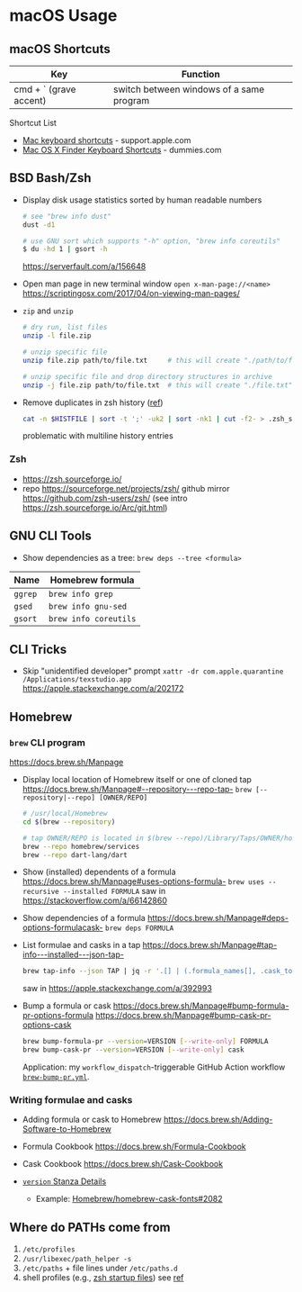# macOS Usage

## macOS Shortcuts

| Key                    | Function                                   |
| ---------------------- | ------------------------------------------ |
| cmd + ` (grave accent) | switch between windows of a same program   |

Shortcut List
 * [Mac keyboard shortcuts](https://support.apple.com/en-us/HT201236) - support.apple.com
 * [Mac OS X Finder Keyboard Shortcuts](https://www.dummies.com/computers/macs/macbook/mac-os-x-finder-keyboard-shortcuts/) - dummies.com

<!-- # bash -->
<!-- # zsh -->
## BSD Bash/Zsh

- Display disk usage statistics sorted by human readable numbers
  ```bash
  # see "brew info dust"
  dust -d1

  # use GNU sort which supports "-h" option, "brew info coreutils"
  $ du -hd 1 | gsort -h
  ```
  https://serverfault.com/a/156648

- Open man page in new terminal window
  `open x-man-page://<name>`
  https://scriptingosx.com/2017/04/on-viewing-man-pages/

- `zip` and `unzip`
    ```bash
    # dry run, list files
    unzip -l file.zip

    # unzip specific file
    unzip file.zip path/to/file.txt     # this will create "./path/to/file.txt"

    # unzip specific file and drop directory structures in archive
    unzip -j file.zip path/to/file.txt  # this will create "./file.txt"
    ```

- Remove duplicates in zsh history ([ref](https://qr.ae/pNk9yZ))
  ```bash
  cat -n $HISTFILE | sort -t ';' -uk2 | sort -nk1 | cut -f2- > .zsh_short_history
  ```
  problematic with multiline history entries

### Zsh

- https://zsh.sourceforge.io/
- repo https://sourceforge.net/projects/zsh/
  github mirror https://github.com/zsh-users/zsh/
  (see intro https://zsh.sourceforge.io/Arc/git.html)

## GNU CLI Tools
* Show dependencies as a tree: `brew deps --tree <formula>`

| Name    | Homebrew formula    |
| ------- | ------------------- |
| `ggrep` | `brew info grep`    |
| `gsed`  | `brew info gnu-sed` |
| `gsort` | `brew info coreutils` |


## CLI Tricks

- Skip "unidentified developer" prompt
  `xattr -dr com.apple.quarantine /Applications/texstudio.app`
  https://apple.stackexchange.com/a/202172

## Homebrew

### `brew` CLI program

https://docs.brew.sh/Manpage

- Display local location of Homebrew itself or one of cloned tap
  https://docs.brew.sh/Manpage#--repository---repo-tap-
  `brew [--repository|--repo] [OWNER/REPO]`
  ```bash
  # /usr/local/Homebrew
  cd $(brew --repository)

  # tap OWNER/REPO is located in $(brew --repo)/Library/Taps/OWNER/homebrew-REPO
  brew --repo homebrew/services
  brew --repo dart-lang/dart
  ```

- Show (installed) dependents of a formula
  https://docs.brew.sh/Manpage#uses-options-formula-
  `brew uses --recursive --installed FORMULA`
  saw in https://stackoverflow.com/a/66142860

- Show dependencies of a formula
  https://docs.brew.sh/Manpage#deps-options-formulacask-
  `brew deps FORMULA`

- List formulae and casks in a tap
  https://docs.brew.sh/Manpage#tap-info---installed---json-tap-
  ```bash
  brew tap-info --json TAP | jq -r '.[] | (.formula_names[], .cask_tokens[])'
  ```
  saw in https://apple.stackexchange.com/a/392993

- Bump a formula or cask
  https://docs.brew.sh/Manpage#bump-formula-pr-options-formula
  https://docs.brew.sh/Manpage#bump-cask-pr-options-cask
  ```bash
  brew bump-formula-pr --version=VERSION [--write-only] FORMULA
  brew bump-cask-pr --version=VERSION [--write-only] cask
  ```
  Application: my `workflow_dispatch`-triggerable GitHub Action workflow [`brew-bump-pr.yml`][brew-bump-pr.yml].

  [brew-bump-pr.yml]: https://github.com/muzimuzhi/hello-github-actions/blob/main/.github/workflows/brew-bump-pr.yml

### Writing formulae and casks

- Adding formula or cask to Homebrew
  https://docs.brew.sh/Adding-Software-to-Homebrew
- Formula Cookbook
  https://docs.brew.sh/Formula-Cookbook
- Cask Cookbook
  https://docs.brew.sh/Cask-Cookbook

- [`version` Stanza Details](https://github.com/Homebrew/homebrew-cask/blob/master/doc/cask_language_reference/stanzas/version.md)
  - Example: [Homebrew/homebrew-cask-fonts#2082](https://github.com/Homebrew/homebrew-cask-fonts/issues/2082)


## Where do PATHs come from

1. `/etc/profiles`
1. `/usr/libexec/path_helper -s`
1. `/etc/paths` + file lines under `/etc/paths.d`
1. shell profiles (e.g., [zsh startup files](http://zsh.sourceforge.net/Doc/Release/Files.html#Startup_002fShutdown-Files))
see [ref](https://scriptingosx.com/2017/05/where-paths-come-from/)
